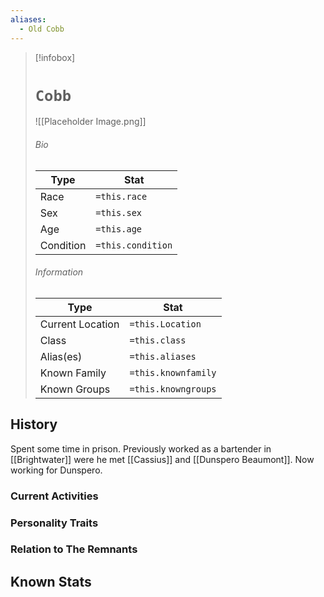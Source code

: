 ```yaml
---
aliases:
  - Old Cobb
---
```




> [!infobox]
> # `Cobb` 
> ![[Placeholder Image.png]]
> ###### Bio
> Type |  Stat |
> ---|---|
> Race | `=this.race` | 
> Sex | `=this.sex` | 
> Age | `=this.age` |
> Condition | `=this.condition` |
> ######  Information
> Type |  Stat |
> ---|---|
> Current Location | `=this.Location` |
> Class | `=this.class` |
> Alias(es) | `=this.aliases` |
> Known Family |`=this.knownfamily` |
> Known Groups | `=this.knowngroups` |
 

## History
Spent some time in prison. Previously worked as a bartender in [[Brightwater]] were he met [[Cassius]] and [[Dunspero Beaumont]]. Now working for Dunspero. 

### Current Activities

### Personality Traits

### Relation to The Remnants 

## Known Stats

